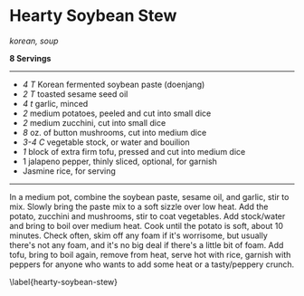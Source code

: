 # Hearty Soybean Stew

*korean, soup*

**8 Servings**

---

- *4 T* Korean fermented soybean paste (doenjang)
- *2 T* toasted sesame seed oil
- *4 t* garlic, minced
- *2* medium potatoes, peeled and cut into small dice
- *2* medium zucchini, cut into small dice
- *8* oz. of button mushrooms, cut into medium dice
- *3-4 C* vegetable stock, or water and bouilion
- *1* block of extra firm tofu, pressed and cut into medium dice
- 1 jalapeno pepper, thinly sliced, optional, for garnish
- Jasmine rice, for serving

---

In a medium pot, combine the soybean paste, sesame oil, and garlic, stir to mix.
Slowly bring the paste mix to a soft sizzle over low heat. Add the potato,
zucchini and mushrooms, stir to coat vegetables. Add stock/water and bring to
boil over medium heat. Cook until the potato is soft, about 10 minutes. Check
often, skim off any foam if it's worrisome, but usually there's not any foam,
and it's no big deal if there's a little bit of foam. Add tofu, bring to boil
again, remove from heat, serve hot with rice, garnish with peppers for anyone
who wants to add some heat or a tasty/peppery crunch.

\label{hearty-soybean-stew}
